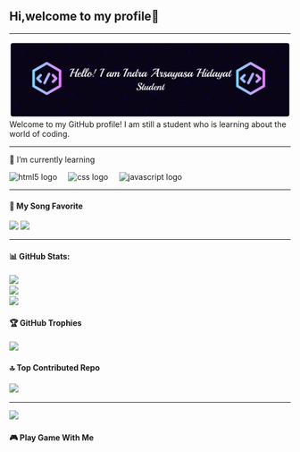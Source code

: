 ## Hi,welcome to my profile👋

---

![Arsayasa](img/github-header-banner.png)
Welcome to my GitHub profile! I am still a student who is learning about the world of coding.

---

<!--
**Arsayasa/Arsayasa** is a ✨ _special_ ✨ repository because its `README.md` (this file) appears on your GitHub profile.
Here are some ideas to get you started:

- 🔭 I’m currently working on ...
- 🌱 I’m currently learning ...
- 👯 I’m looking to collaborate on ...
- 🤔 I’m looking for help with ...
- 💬 Ask me about ...
- 📫 How to reach me: ...
- 😄 Pronouns: ...
- ⚡ Fun fact: ...
-->

🌱 I’m currently learning

<div align="left">
  <img src="https://cdn.jsdelivr.net/gh/devicons/devicon/icons/html5/html5-original.svg" height="40" alt="html5 logo"  />
  <img width="12" />
  <img src="https://cdn.jsdelivr.net/gh/devicons/devicon/icons/css3/css3-original.svg" height="40" alt="css logo"  />
  <img width="12" />
  <img src="https://cdn.jsdelivr.net/gh/devicons/devicon/icons/javascript/javascript-original.svg" height="40" alt="javascript logo"  />
</div>

---

#### 🎵 My Song Favorite

[<img src="https://i.pinimg.com/736x/bf/9f/74/bf9f743a3f9569e8ef24eeab0068c2a0.jpg" height="150">](https://open.spotify.com/track/0eFMbKCRw8KByXyWBw8WO7?si=bcb62e35f0bd4747)
[<img src="https://i.pinimg.com/736x/92/9d/11/929d114cb76f243ae997b05a3eded7d9.jpg" height="150">](https://open.spotify.com/track/3TPvrMAd1hbPRXuHCRX0Pl?si=8aa528a98af04c60)

---

#### 📊 GitHub Stats:

![](https://github-readme-stats.vercel.app/api?username=Arsayasa&theme=github_dark_dimmed&hide_border=false&include_all_commits=true&count_private=true)<br/>
![](https://nirzak-streak-stats.vercel.app/?user=Arsayasa&theme=github_dark_dimmed&hide_border=false)<br/>
![](https://github-readme-stats.vercel.app/api/top-langs/?username=Arsayasa&theme=github_dark_dimmed&hide_border=false&include_all_commits=true&count_private=true&layout=compact)

#### 🏆 GitHub Trophies

![](https://github-profile-trophy.vercel.app/?username=Arsayasa&theme=github_dark&no-frame=false&no-bg=true&margin-w=4)

#### 🔝 Top Contributed Repo

![](https://github-contributor-stats.vercel.app/api?username=Arsayasa&limit=5&theme=github_dark&combine_all_yearly_contributions=true)

---

[![](https://visitcount.itsvg.in/api?id=Arsayasa&icon=0&color=0)](https://visitcount.itsvg.in)

<!-- Proudly created with GPRM ( https://gprm.itsvg.in ) -->

#### 🎮 Play Game With Me
